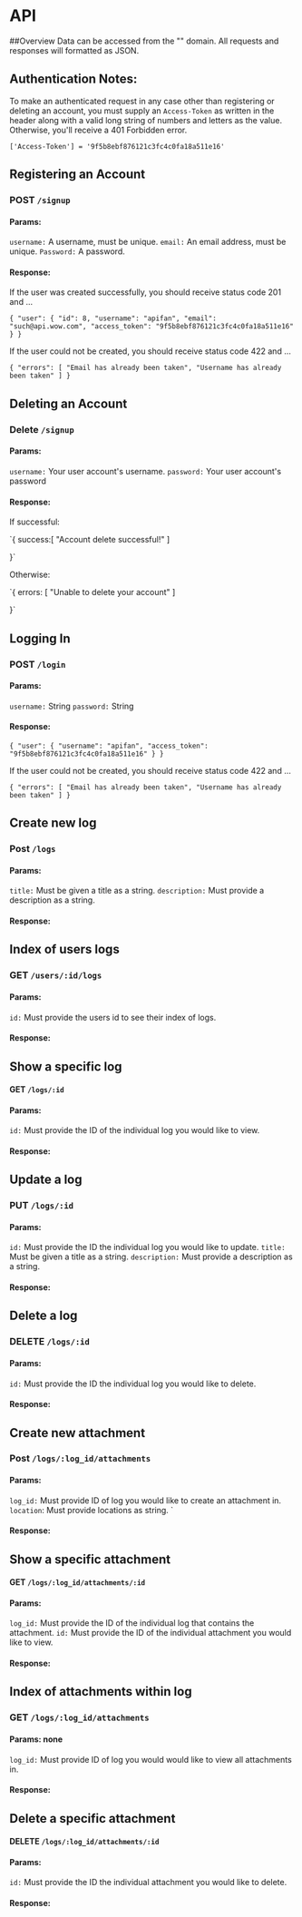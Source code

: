 # API 

##Overview
Data can be accessed from the "" domain. All requests and responses will formatted as JSON.


## Authentication Notes:

To make an authenticated request in any case other than registering
or deleting an account, you must supply an `Access-Token` as written in the header along with a valid long string of numbers and letters as the value. Otherwise, you'll receive a 401 Forbidden error.

`['Access-Token'] = '9f5b8ebf876121c3fc4c0fa18a511e16' `

## Registering an Account

### POST `/signup`
#### Params:
`username:` A username, must be unique. `email:` An email address, must be unique. `Password:` A password.

#### Response:
If the user was created successfully, you should receive status code 201 and ...

`{
    "user": {
        "id": 8,
        "username": "apifan",
        "email": "such@api.wow.com",
        "access_token": "9f5b8ebf876121c3fc4c0fa18a511e16"
    }
}`

If the user could not be created, you should receive status code 422 and ...

`{
    "errors": [
        "Email has already been taken",
        "Username has already been taken"
        ]
}`

## Deleting an Account
### Delete `/signup`

#### Params:

`username:` Your user account's username. `password:` Your user account's password

#### Response:

If successful:

`{
    success:[ 
        "Account delete successful!"
    ]

}`

Otherwise:

`{
    errors: [
        "Unable to delete your account"
    ]

}`

## Logging In
### POST `/login`

#### Params:

`username:` String `password:` String

#### Response:

`{
    "user": {
        "username": "apifan",
        "access_token": "9f5b8ebf876121c3fc4c0fa18a511e16"
    }
}`

If the user could not be created, you should receive status code 422 and ...

`{
    "errors": [
        "Email has already been taken",
        "Username has already been taken"
    ]
}`



## Create new log
### Post `/logs`

#### Params:

`title:` Must be given a title as a string. `description:` Must provide a description as a string.

#### Response:




## Index of users logs 
### GET `/users/:id/logs`

#### Params:

`id:` Must provide the users id to see their index of logs.


#### Response: 




## Show a specific log 
#### GET `/logs/:id`

#### Params: 

`id:` Must provide the ID of the individual log you would like to view.

#### Response:




## Update a log
### PUT `/logs/:id`

#### Params: 

`id:` Must provide the ID the individual log you would like to update. `title:` Must be given a title as a string. `description:` Must provide a description as a string.

#### Response:




## Delete a log
### DELETE `/logs/:id`

#### Params: 

`id:` Must provide the ID the individual log you would like to delete.

#### Response:





## Create new attachment
### Post `/logs/:log_id/attachments`

#### Params:

`log_id:` Must provide ID of log you would like to create an attachment in. `location`: Must provide locations as string. `

#### Response:





## Show a specific attachment 
#### GET `/logs/:log_id/attachments/:id`

#### Params: 

`log_id:` Must provide the ID of the individual log that contains the attachment. `id:` Must provide the ID of the individual attachment you would like to view.

#### Response:





## Index of attachments within log 
### GET `/logs/:log_id/attachments`

#### Params: none

`log_id:` Must provide ID of log you would would like to view all attachments in.

#### Response:




## Delete a specific attachment 
#### DELETE `/logs/:log_id/attachments/:id`

#### Params: 

`id:` Must provide the ID the individual attachment you would like to delete.

#### Response:






















